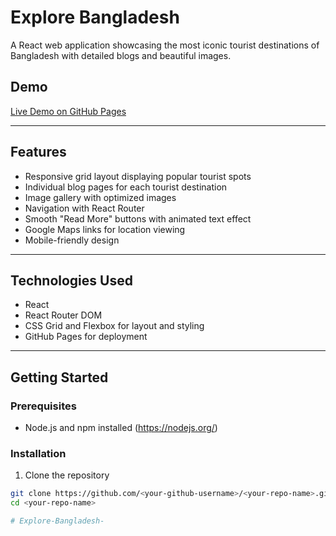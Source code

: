 # Explore Bangladesh

A React web application showcasing the most iconic tourist destinations of Bangladesh with detailed blogs and beautiful images.

## Demo

[Live Demo on GitHub Pages](https://<your-github-username>.github.io/<your-repo-name>/)

---

## Features

- Responsive grid layout displaying popular tourist spots
- Individual blog pages for each tourist destination
- Image gallery with optimized images
- Navigation with React Router
- Smooth "Read More" buttons with animated text effect
- Google Maps links for location viewing
- Mobile-friendly design

---

## Technologies Used

- React
- React Router DOM
- CSS Grid and Flexbox for layout and styling
- GitHub Pages for deployment

---

## Getting Started

### Prerequisites

- Node.js and npm installed (https://nodejs.org/)

### Installation

1. Clone the repository

```bash
git clone https://github.com/<your-github-username>/<your-repo-name>.git
cd <your-repo-name>

#   E x p l o r e - B a n g l a d e s h - 
 
 
